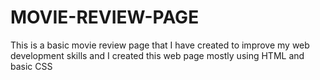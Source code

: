 # MOVIE-REVIEW-PAGE
This is a basic movie review page that I have created to improve my web development skills and I created this web page mostly using HTML and basic CSS

